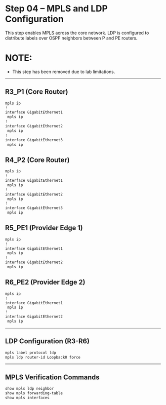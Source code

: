 # Step 04 – MPLS and LDP Configuration

This step enables MPLS across the core network. LDP is configured to distribute labels over OSPF neighbors between P and PE routers. 

# NOTE:
* This step has been removed due to lab limitations.

---

## R3_P1 (Core Router)

```bash
mpls ip
!
interface GigabitEthernet1
 mpls ip
!
interface GigabitEthernet2
 mpls ip
!
interface GigabitEthernet3
 mpls ip
```

## R4_P2 (Core Router)

```bash
mpls ip
!
interface GigabitEthernet1
 mpls ip
!
interface GigabitEthernet2
 mpls ip
!
interface GigabitEthernet3
 mpls ip
```

## R5_PE1 (Provider Edge 1)

```bash
mpls ip
!
interface GigabitEthernet1
 mpls ip
!
interface GigabitEthernet2
 mpls ip
```

## R6_PE2 (Provider Edge 2)

```bash
mpls ip
!
interface GigabitEthernet1
 mpls ip
!
interface GigabitEthernet2
 mpls ip 
```

---

## LDP Configuration (R3-R6)

```bash
mpls label protocol ldp
mpls ldp router-id Loopback0 force
```

---

## MPLS Verification Commands

```bash
show mpls ldp neighbor
show mpls forwarding-table
show mpls interfaces
```
